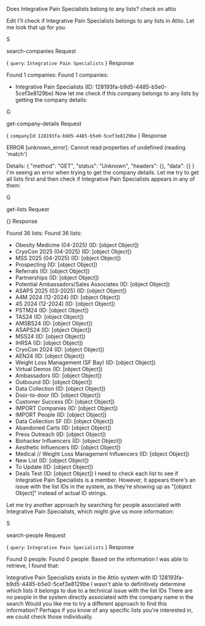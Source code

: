 Does Integrative Pain Specialists belong to any lists? check on attio

Edit
I'll check if Integrative Pain Specialists belongs to any lists in Attio. Let me look that up for you.


S

search-companies
Request

{
  `query`: `Integrative Pain Specialists`
}
Response

Found 1 companies:
Found 1 companies:
- Integrative Pain Specialists (ID: 128193fa-b9d5-4485-b5e0-5cef3e8129be)
Now let me check if this company belongs to any lists by getting the company details:


G

get-company-details
Request

{
  `companyId`: `128193fa-b9d5-4485-b5e0-5cef3e8129be`
}
Response

ERROR [unknown_error]: Cannot read properties of undefined (reading 'match')

Details: {
  "method": "GET",
  "status": "Unknown",
  "headers": {},
  "data": {}
}
I'm seeing an error when trying to get the company details. Let me try to get all lists first and then check if Integrative Pain Specialists appears in any of them:


G

get-lists
Request

{}
Response

Found 36 lists:
Found 36 lists:
- Obesity Medicine (04-2025) (ID: [object Object])
- CryoCon 2025 (04-2025) (ID: [object Object])
- MSS 2025 (04-2025) (ID: [object Object])
- Prospecting (ID: [object Object])
- Referrals (ID: [object Object])
- Partnerships (ID: [object Object])
- Potential Ambassadors/Sales Associates (ID: [object Object])
- ASAPS 2025 (03-2025) (ID: [object Object])
- A4M 2024 (12-2024) (ID: [object Object])
- 4S 2024 (12-2024) (ID: [object Object])
- PSTM24 (ID: [object Object])
- TAS24 (ID: [object Object])
- AMSBS24 (ID: [object Object])
- ASAPS24 (ID: [object Object])
- MSS24 (ID: [object Object])
- IHRSA (ID: [object Object])
- CryoCon 2024 (ID: [object Object])
- AEN24 (ID: [object Object])
- Weight Loss Management (SF Bay) (ID: [object Object])
- Virtual Demos (ID: [object Object])
- Ambassadors (ID: [object Object])
- Outbound (ID: [object Object])
- Data Collection (ID: [object Object])
- Door-to-door (ID: [object Object])
- Customer Success (ID: [object Object])
- IMPORT Companies (ID: [object Object])
- IMPORT People (ID: [object Object])
- Data Collection SF (ID: [object Object])
- Abandoned Carts (ID: [object Object])
- Press Outreach (ID: [object Object])
- Biohacker Influencers (ID: [object Object])
- Aesthetic Influencers (ID: [object Object])
- Medical // Weight Loss Management Influencers (ID: [object Object])
- New List (ID: [object Object])
- To Update (ID: [object Object])
- Deals Test (ID: [object Object])
I need to check each list to see if Integrative Pain Specialists is a member. However, it appears there's an issue with the list IDs in the system, as they're showing up as "[object Object]" instead of actual ID strings.

Let me try another approach by searching for people associated with Integrative Pain Specialists, which might give us more information:


S

search-people
Request

{
  `query`: `Integrative Pain Specialists`
}
Response

Found 0 people:
Found 0 people:
Based on the information I was able to retrieve, I found that:

Integrative Pain Specialists exists in the Attio system with ID 128193fa-b9d5-4485-b5e0-5cef3e8129be
I wasn't able to definitively determine which lists it belongs to due to a technical issue with the list IDs
There are no people in the system directly associated with the company name in the search
Would you like me to try a different approach to find this information? Perhaps if you know of any specific lists you're interested in, we could check those individually.